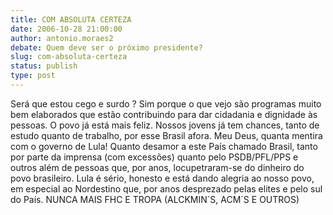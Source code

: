 ```yaml
---
title: COM ABSOLUTA CERTEZA
date: 2006-10-28 21:00:00
author: antonio.moraes2
debate: Quem deve ser o próximo presidente?
slug: com-absoluta-certeza
status: publish 
type: post
---
```


Será que estou cego e surdo ?
Sim porque o que vejo são programas muito bem elaborados que estão contribuindo para dar cidadania e dignidade às pessoas.
O povo já está mais feliz. Nossos jovens já tem chances, tanto de estudo quanto de trabalho, por esse Brasil afora.
Meu Deus, quanta mentira com o governo de Lula! Quanto desamor a este País chamado Brasil, tanto por parte da imprensa (com excessões) quanto pelo PSDB/PFL/PPS e outros além de pessoas que, por anos, locupetraram-se do dinheiro do povo brasileiro.
Lula é sério, honesto e está dando alegria ao nosso povo, em especial ao Nordestino que, por anos desprezado pelas elites e pelo sul do País.
NUNCA MAIS FHC E TROPA (ALCKMIN´S, ACM´S E OUTROS)
